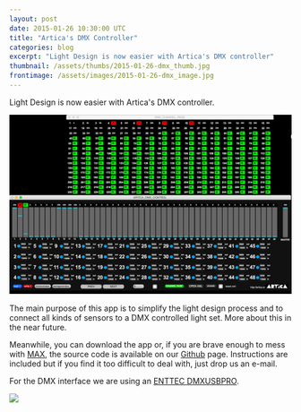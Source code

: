 ```yaml
---
layout: post
date: 2015-01-26 10:30:00 UTC
title: "Artica's DMX Controller"
categories: blog
excerpt: "Light Design is now easier with Artica's DMX controller"
thumbnail: /assets/thumbs/2015-01-26-dmx_thumb.jpg
frontimage: /assets/images/2015-01-26-dmx_image.jpg
---
```


Light Design is now easier with Artica's DMX controller.

![](/assets/images/2015-01-26-dmx_image.jpg)

The main purpose of this app is to simplify the light design process and to connect all kinds of sensors to a DMX controlled light set. More about this in the near future.

Meanwhile, you can download the app or, if you are brave enough to mess with [MAX][1], the source code is available on our [Github][2] page. Instructions are included but if you find it too difficult to deal with, just drop us an e-mail.

For the DMX interface we are using an [ENTTEC DMXUSBPRO][3].

![](https://www.enttec.com/enttec/img/products/banners/70304.jpg)

[1]: http://cycling74.com
[2]: https://github.com/artica/maxmsp_dmx_control
[3]: https://www.enttec.com/?main_menu=Products&pn=70304
